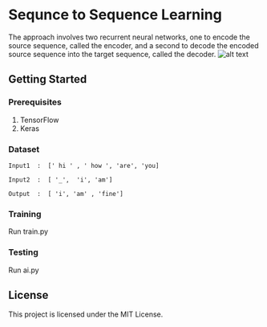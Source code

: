# Sequnce to Sequence Learning
The approach involves two recurrent neural networks, one to encode the source sequence, called the encoder, and a second to decode the encoded source sequence into the target sequence, called the decoder.
![alt text](https://cdn-images-1.medium.com/max/1585/1*sO-SP58T4brE9EHazHSeGA.png)
## Getting Started
### Prerequisites
1. TensorFlow
2. Keras
### Dataset
```
Input1  :  [' hi ' , ' how ', 'are', 'you]

Input2  :  [ '_',  'i', 'am']

Output  :  [ 'i', 'am' , 'fine']
```
### Training
Run train.py
### Testing
Run ai.py
## License
This project is licensed under the MIT License.


